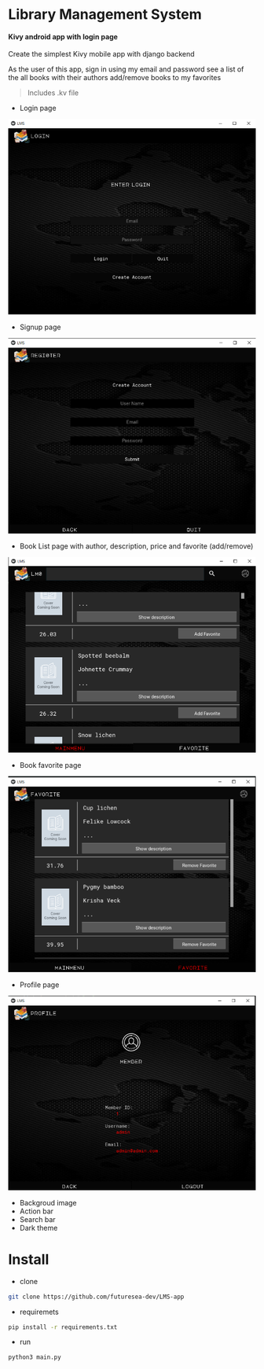 # Library Management System

#### Kivy android app with login page

Create the simplest Kivy mobile app with django backend

As the user of this app, sign in using my email and password
see a list of the all books with their authors
add/remove books to my favorites


> Includes .kv file

- Login page


![alt text](https://github.com/futuresea-dev/LMS-app/blob/main/image/Screenshot_5.png?raw=true)


- Signup page


![alt text](https://github.com/futuresea-dev/LMS-app/blob/main/image/Screenshot_1.png?raw=true)


- Book List page with author, description, price and favorite (add/remove)


![alt text](https://github.com/futuresea-dev/LMS-app/blob/main/image/Screenshot_2.png?raw=true)


- Book favorite page


![alt text](https://github.com/futuresea-dev/LMS-app/blob/main/image/Screenshot_3.png?raw=true) 


- Profile page


![alt text](https://github.com/futuresea-dev/LMS-app/blob/main/image/Screenshot_4.png?raw=true) 


- Backgroud image
- Action bar
- Search bar
- Dark theme

#### 

# Install

- clone

```bash
git clone https://github.com/futuresea-dev/LMS-app
```

- requiremets

```bash
pip install -r requirements.txt
```

- run

```bash
python3 main.py
```
